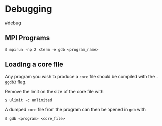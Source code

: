 # Debugging
#debug

## MPI Programs

```shell
$ mpirun -np 2 xterm -e gdb <program_name>
```


## Loading a core file

Any program you wish to produce a `core` file should be compiled with the `-ggdb3` flag.

Remove the limit on the size of the core file with 

```shell
$ ulimit -c unlimited
```

A dumped `core` file from the program can then be opened in `gdb` with

```shell
$ gdb <program> <core_file>
```
